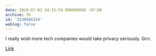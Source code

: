 ```yaml
---
date: 2018-07-02 14:15:54.000000000 -07:00
archive: fb
id: '1530566154'
weblog: false
---
```


I really wish more tech companies would take privacy seriously. Grrr.

[Link](https://www.wsj.com/articles/techs-dirty-secret-the-app-developers-sifting-through-your-gmail-1530544442)
